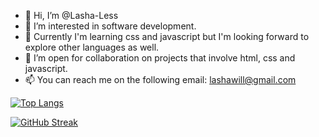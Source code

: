 - 👋 Hi, I’m @Lasha-Less
- 👀 I’m interested in software development.
- 🌱 Currently I'm learning css and javascript but I'm looking forward to explore other languages as well.
- 💞️ I’m open for collaboration on projects that involve html, css and javascript.
- 📫 You can reach me on the following email: lashawill@gmail.com

<!---
Lasha-Less/Lasha-Less is a ✨ special ✨ repository because its `README.md` (this file) appears on your GitHub profile.
You can click the Preview link to take a look at your changes.
--->

[![Top Langs](https://github-readme-stats.vercel.app/api/top-langs/?username=Lasha-Less)](https://github.com/anuraghazra/github-readme-stats)

[![GitHub Streak](http://github-readme-streak-stats.herokuapp.com?user=Lasha-Less&theme=gruvbox)](https://git.io/streak-stats)
